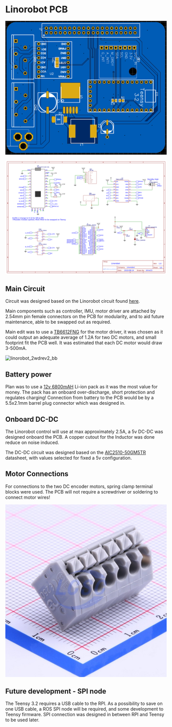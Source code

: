 # Linorobot PCB

![pcb.PNG](https://github.com/Shine16/Linorobot-PCB/blob/master/assets/pcb.PNG?raw=true)

![schematic.png](https://github.com/Shine16/Linorobot-PCB/blob/master/assets/schematic.png?raw=true)

## Main Circuit

Circuit was designed based on the Linorobot circuit found [here](https://github.com/linorobot/linorobot/wiki/2.-Base-Controller).

Main components such as controller, IMU, motor driver are attached by 2.54mm pin female connectors on the PCB for modularity, and to aid future maintenance, able to be swapped out as required.

Main edit was to use a [TB6612FNG](https://www.aliexpress.com/wholesale?catId=0&initiative_id=SB_20190813133730&SearchText=TB6612FNG) for the motor driver, it was chosen as it could output an adequate average of 1.2A for two DC motors, and small footprint fit the PCB well. It was estimated that each DC motor would draw 3-500mA.

![linorobot_2wdrev2_bb](https://github.com/linorobot/lino_docs/raw/master/schematics/v2/linorobot_2wdrev2_bb.png)

## Battery power

Plan was to use a [12v 6800mAH](https://www.aliexpress.com/item/32836166839.html) Li-ion pack as it was the most value for money. The pack has an onboard over-discharge, short protection and regulates charging! Connection from battery to the PCB would be by a 5.5x2.1mm barrel plug connector which was designed in.



## Onboard DC-DC

The Linorobot control will use at max approximately 2.5A, a 5v DC-DC was designed onboard the PCB. A copper cutout for the Inductor was done reduce on noise induced.

The DC-DC circuit was designed based on the [AIC2510-50GM5TR](https://datasheet.lcsc.com/szlcsc/Analog-Integrations-AIC2510-50GM5TR_C211625.pdf) datasheet, with values selected for fixed a 5v configuration.



## Motor Connections

For connections to the two DC encoder motors, spring clamp terminal blocks were used. The PCB will not require a screwdriver or soldering to connect motor wires!

![springClamp.PNG](https://github.com/Shine16/Linorobot-PCB/blob/master/assets/springClamp.PNG?raw=true)


## Future development  - SPI node

The Teensy 3.2 requires a USB cable to the RPI. As a possibility to save on one USB cable, a ROS SPI node will be required, and some development to Teensy firmware. SPI connection was designed in between RPI and Teensy to be used later.